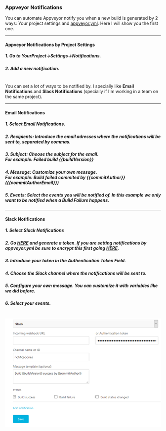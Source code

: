 ### Appveyor Notifications <br>

You can automate Appveyor notify you when a new build is generated by 2 ways: Your project settings and [appveyor.yml](https://www.appveyor.com/docs/notifications/).
Here I will show you the first one.

---

#### Appveyor Notifications by Project Settings <br>

##### 1. Go to YourProject->Settings->Notifications.
##### 2. Add a new notification.

<br>You can set a lot of ways to be notified by. I specially like **Email Notifications** and **Slack Notifications** (specially if I'm working in a team on the same project).

---

####   Email Notifications <br>
  
#####   1. Select Email Notifications.
#####   2. Recipients: Introduce the email adresses where the notifications will be sent to, separated by commas.
#####   3. Subject: Choose the subject for the email. <br>For example: ***Failed build \{\{buildVersion}}***
#####   4. Message: Customize your own message. <br>For example: ***Build failed commited by \{\{commitAuthor}}(\{\{commitAuthorEmail}})***
#####   5. Events: Select the events you will be notified of. In this example we only want to be notified when a Build Failure happens.
  
---

####   Slack Notifications <br>
  
#####   1. Select Slack Notifications
#####   2. Go [HERE](https://api.slack.com/custom-integrations/legacy-tokens) and generate a token. If you are setting notifications by appveyor.yml be sure to encrypt this first going [HERE](https://ci.appveyor.com/tools/encrypt).
#####   3. Introduce your token in the Authentication Token Field.
#####   4. Choose the Slack channel where the notifications will be sent to.
#####   5. Configure your own message. You can customize it with variables like we did before.
#####   6. Select your events.

<br>![notifications](https://github.com/Jony635/Automated-Builds-with-Appveyor/blob/master/docs/images/notificationsexample.png?raw=true)
  
